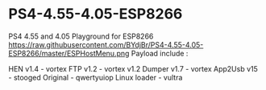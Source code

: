 # PS4-4.55-4.05-ESP8266
PS4 4.55 and 4.05 Playground for ESP8266
https://raw.githubusercontent.com/BYdjBr/PS4-4.55-4.05-ESP8266/master/ESPHostMenu.png
Payload include :

HEN v1.4 - vortex 
FTP v1.2 - vortex v1.2
Dumper v1.7 - vortex 
App2Usb v15 - stooged
Original - qwertyuiop
Linux loader - vultra
